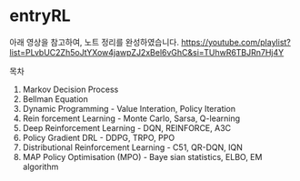 # entryRL

아래 영상을 참고하여, 노트 정리를 완성하였습니다.
https://youtube.com/playlist?list=PLvbUC2Zh5oJtYXow4jawpZJ2xBel6vGhC&si=TUhwR6TBJRn7Hj4Y

목차 
1. Markov Decision Process
2. Bellman Equation
3. Dynamic Programming - Value Interation, Policy Iteration
4. Rein forcement Learning - Monte Carlo, Sarsa, Q-learning
5. Deep Reinforcement Learning - DQN, REINFORCE, A3C
6. Policy Gradient DRL - DDPG, TRPO, PPO
7. Distributional Reinforcement Learning - C51, QR-DQN, IQN
8. MAP Policy Optimisation (MPO) - Baye sian statistics, ELBO, EM algorithm

